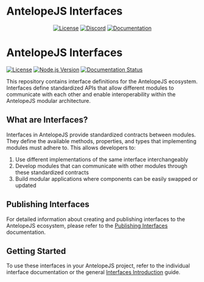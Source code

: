 # AntelopeJS Interfaces

<div align="center">
<a href="./LICENSE"><img alt="License" src="https://img.shields.io/badge/License-Apache_2.0-blue.svg?style=for-the-badge&labelColor=000000"></a>
<a href="https://discord.gg/sjK28QHrA7"><img src="https://img.shields.io/badge/Discord-18181B?logo=discord&style=for-the-badge&color=000000" alt="Discord"></a>
<a href="https://antelopejs.com/docs/interfaces/introduction"><img src="https://img.shields.io/badge/Docs-18181B?style=for-the-badge&color=000000" alt="Documentation"></a>
</div>

# AntelopeJS Interfaces

[![License](https://img.shields.io/badge/License-Apache_2.0-blue.svg)](https://opensource.org/licenses/Apache-2.0)
[![Node.js Version](https://img.shields.io/badge/node-%3E%3D18.0.0-brightgreen)](https://nodejs.org/)
[![Documentation Status](https://img.shields.io/badge/docs-latest-brightgreen)](https://antelopejs.com)

This repository contains interface definitions for the AntelopeJS ecosystem. Interfaces define standardized APIs that allow different modules to communicate with each other and enable interoperability within the AntelopeJS modular architecture.

## What are Interfaces?

Interfaces in AntelopeJS provide standardized contracts between modules. They define the available methods, properties, and types that implementing modules must adhere to. This allows developers to:

1. Use different implementations of the same interface interchangeably
2. Develop modules that can communicate with other modules through these standardized contracts
3. Build modular applications where components can be easily swapped or updated

## Publishing Interfaces

For detailed information about creating and publishing interfaces to the AntelopeJS ecosystem, please refer to the [Publishing Interfaces](https://antelopejs.com/docs/interfaces/publishing-interfaces) documentation.

## Getting Started

To use these interfaces in your AntelopeJS project, refer to the individual interface documentation or the general [Interfaces Introduction](https://antelopejs.com/docs/interfaces/introduction) guide.
